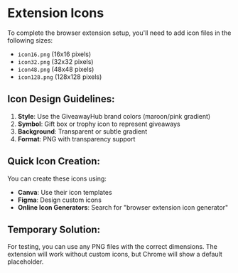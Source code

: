 # Extension Icons

To complete the browser extension setup, you'll need to add icon files in the following sizes:

- `icon16.png` (16x16 pixels)
- `icon32.png` (32x32 pixels) 
- `icon48.png` (48x48 pixels)
- `icon128.png` (128x128 pixels)

## Icon Design Guidelines:

1. **Style**: Use the GiveawayHub brand colors (maroon/pink gradient)
2. **Symbol**: Gift box or trophy icon to represent giveaways
3. **Background**: Transparent or subtle gradient
4. **Format**: PNG with transparency support

## Quick Icon Creation:

You can create these icons using:
- **Canva**: Use their icon templates
- **Figma**: Design custom icons
- **Online Icon Generators**: Search for "browser extension icon generator"

## Temporary Solution:

For testing, you can use any PNG files with the correct dimensions. The extension will work without custom icons, but Chrome will show a default placeholder.